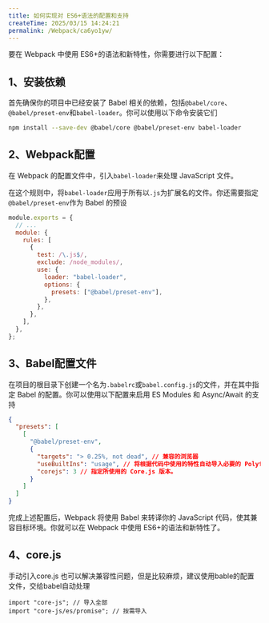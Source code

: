 ```yaml
---
title: 如何实现对 ES6+语法的配置和支持
createTime: 2025/03/15 14:24:21
permalink: /Webpack/ca6yo1yw/
---
```


要在 Webpack 中使用 ES6+的语法和新特性，你需要进行以下配置：

## 1、安装依赖

首先确保你的项目中已经安装了 Babel 相关的依赖，包括`@babel/core`、`@babel/preset-env`和`babel-loader`。你可以使用以下命令安装它们

```bash
npm install --save-dev @babel/core @babel/preset-env babel-loader
```

## 2、Webpack配置

在 Webpack 的配置文件中，引入`babel-loader`来处理 JavaScript 文件。

在这个规则中，将`babel-loader`应用于所有以`.js`为扩展名的文件。你还需要指定`@babel/preset-env`作为 Babel 的预设

```javascript
module.exports = {
  // ...
  module: {
    rules: [
      {
        test: /\.js$/,
        exclude: /node_modules/,
        use: {
          loader: "babel-loader",
          options: {
            presets: ["@babel/preset-env"],
          },
        },
      },
    ],
  },
};
```

## 3、Babel配置文件

在项目的根目录下创建一个名为`.babelrc`或`babel.config.js`的文件，并在其中指定 Babel 的配置。你可以使用以下配置来启用 ES Modules 和 Async/Await 的支持

```json
{
  "presets": [
    [
      "@babel/preset-env",
      {
        "targets": "> 0.25%, not dead", // 兼容的浏览器
        "useBuiltIns": "usage", // 将根据代码中使用的特性自动导入必要的 Polyfill
        "corejs": 3 // 指定所使用的 Core.js 版本。
      }
    ]
  ]
}
```

完成上述配置后，Webpack 将使用 Babel 来转译你的 JavaScript 代码，使其兼容目标环境。你就可以在 Webpack 中使用 ES6+的语法和新特性了。

## 4、core.js<Badge text="不推荐" />

手动引入core.js 也可以解决兼容性问题，但是比较麻烦，建议使用bable的配置文件，交给babel自动处理

```
import "core-js"; // 导入全部
import "core-js/es/promise"; // 按需导入
```

